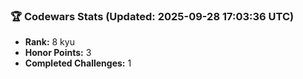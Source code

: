 ### 🏆 Codewars Stats (Updated: 2025-09-28 17:03:36 UTC)

- **Rank:** 8 kyu
- **Honor Points:** 3
- **Completed Challenges:** 1
